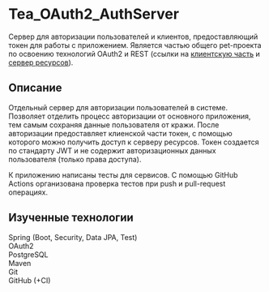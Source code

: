 # Tea_OAuth2_AuthServer
Сервер для авторизации пользователей и клиентов, предоставляющий токен для работы с приложением.
Является частью общего pet-проекта по освоению технологий OAuth2 и REST 
(ссылки на [клиентскую часть](https://github.com/Cracaziabra/Tea_OAuth2_Client) и [сервер ресурсов](https://github.com/Cracaziabra/Tea_OAuth2_ResourceServer)).

## Описание
Отдельный сервер для авторизации пользователей в системе. Позволяет отделить процесс авторизации от основного приложения, тем самым сохраняя данные пользователя от кражи.
После авторизации предоставляет клиенской части токен, с помощью которого можно получить доступ к серверу ресурсов.
Токен создается по стандарту JWT и не содержит авторизационных данных пользователя (только права доступа).

К приложению написаны тесты для сервисов. С помощью GitHub Actions организована проверка тестов при push и pull-request операциях.

## Изученные технологии
Spring (Boot, Security, Data JPA, Test)\
OAuth2\
PostgreSQL\
Maven\
Git\
GitHub (+CI)
